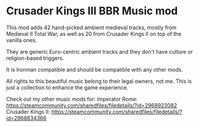 # Crusader Kings III BBR Music mod

This mod adds 42 hand-picked ambient medieval tracks, mostly from Medieval II Total War, as well as 20 from Crusader Kings II on top of the vanilla ones.

They are generic Euro-centric ambient tracks and they don't have culture or religion-based triggers.

It is Ironman compatible and should be compatible with any other mods.

All rights to this beautiful music belong to their legal owners, not me. This is just a collection to enhance the game experience.

Check out my other music mods for:
Imperator Rome: https://steamcommunity.com/sharedfiles/filedetails/?id=2968923082
Crusader Kings II: https://steamcommunity.com/sharedfiles/filedetails/?id=2968834366
